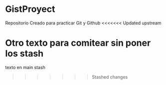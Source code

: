 # GistProyect
Repositorio Creado para practicar Git y Github
<<<<<<< Updated upstream



Otro texto para comitear sin poner los stash
=======
texto en main stash
>>>>>>> Stashed changes
